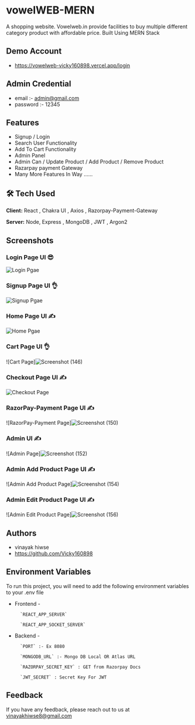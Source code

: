 
# vowelWEB-MERN
A shopping website. Vowelweb.in provide facilities to buy multiple different category product with affordable price. Built Using MERN Stack


## Demo Account 
- https://vowelweb-vicky160898.vercel.app/login

## Admin Credential
- email :- admin@gmail.com
- password :- 12345


## Features

- Signup / Login
- Search User Functionality
- Add To Cart Functionality
- Admin Panel
- Admin Can / Update Product / Add Product / Remove Product
- Razarpay payment Gateway
- Many More Features In Way ......


## 🛠 Tech Used

**Client:** React , Chakra UI , Axios , Razorpay-Payment-Gateway

**Server:** Node, Express , MongoDB , JWT , Argon2 


## Screenshots



### Login Page UI 😎

![Login Pgae](https://user-images.githubusercontent.com/107462150/226536686-d92c5f40-b900-46f2-a541-844b13ef213f.png)



### Signup Page UI 👌

![Signup Pgae](https://user-images.githubusercontent.com/107462150/226536941-5684fca4-6ed1-488e-a2d6-9c7bbe39619f.png)




### Home Page UI ✍️

![Home Pgae](https://user-images.githubusercontent.com/107462150/226537191-db3e861d-648f-47eb-af50-c80a0511762f.png)



### Cart Page UI 👌

![Cart Page]![Screenshot (146)](https://user-images.githubusercontent.com/107462150/226537716-9bdd4d03-0e4a-4053-b218-d41c83eca9ff.png)



### Checkout Page UI ✍️

![Checkout Page](https://user-images.githubusercontent.com/107462150/226537986-17b484ff-86f2-4790-a76d-4803d2f17f1b.png)



### RazorPay-Payment Page UI ✍️

![RazorPay-Payment Page]![Screenshot (150)](https://user-images.githubusercontent.com/107462150/226538317-88a8a2c0-cab2-4a6b-b3a1-d49669082509.png)


### Admin  UI ✍️

![Admin Page]![Screenshot (152)](https://user-images.githubusercontent.com/107462150/226538594-2dd3ee0b-8802-450e-bd90-689400aa9058.png)


### Admin Add Product Page UI ✍️

![Admin Add Product Page]![Screenshot (154)](https://user-images.githubusercontent.com/107462150/226538840-de822e75-c00d-4326-a319-9f435b808b38.png)


### Admin Edit Product Page UI ✍️

![Admin Edit Product Page]![Screenshot (156)](https://user-images.githubusercontent.com/107462150/226539073-107a80c4-971e-43c4-a8a2-70281f0662bf.png)



## Authors

- vinayak hiwse
- https://github.com/Vicky160898


## Environment Variables

To run this project, you will need to add the following environment variables to your .env file

- Frontend -

        `REACT_APP_SERVER`

        `REACT_APP_SOCKET_SERVER`

- Backend -

        `PORT` :- Ex 8080

        `MONGODB_URL` :- Mongo DB Local OR Atlas URL
        
        `RAZORPAY_SECRET_KEY` : GET from Razorpay Docs 

        `JWT_SECRET` : Secret Key For JWT

       


## Feedback

If you have any feedback, please reach out to us at vinayakhiwse8@gmail.com
